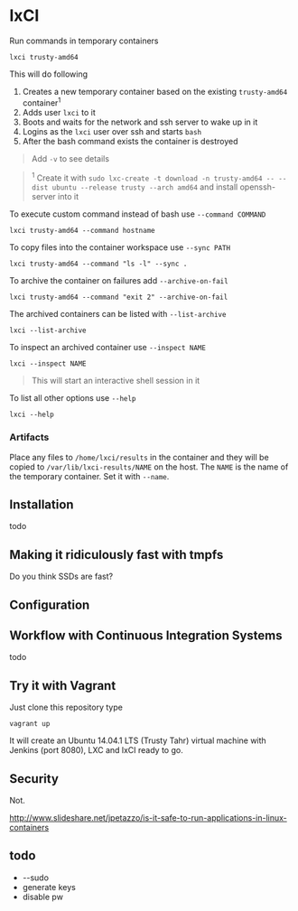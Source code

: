 
# lxCI

Run commands in temporary containers

    lxci trusty-amd64

This will do following

1. Creates a new temporary container based on the existing `trusty-amd64` container<sup>1</sup>
2. Adds user `lxci` to it
3. Boots and waits for the network and ssh server to wake up in it
4. Logins as the `lxci` user over ssh and starts `bash`
5. After the bash command exists the container is destroyed

> Add `-v` to see details


> <sup>1</sup> Create it with `sudo lxc-create -t download -n trusty-amd64 -- --dist ubuntu --release trusty --arch amd64` and install openssh-server into it


To execute custom command instead of bash use `--command COMMAND`

    lxci trusty-amd64 --command hostname

To copy files into the container workspace use `--sync PATH`

    lxci trusty-amd64 --command "ls -l" --sync .

To archive the container on failures add `--archive-on-fail`

    lxci trusty-amd64 --command "exit 2" --archive-on-fail

The archived containers can be listed with `--list-archive`

    lxci --list-archive

To inspect an archived container use `--inspect NAME`

    lxci --inspect NAME

> This will start an interactive shell session in it

To list all other options use `--help`

    lxci --help

### Artifacts

Place any files to `/home/lxci/results` in the container and they will be
copied to `/var/lib/lxci-results/NAME` on the host. The `NAME` is the name of
the temporary container. Set it with `--name`.

## Installation

todo

## Making it ridiculously fast with tmpfs

Do you think SSDs are fast?

## Configuration

## Workflow with Continuous Integration Systems

todo

## Try it with Vagrant

Just clone this repository type

    vagrant up

It will create an Ubuntu 14.04.1 LTS (Trusty Tahr) virtual machine with Jenkins
(port 8080), LXC and lxCI ready to go.

## Security

Not.

http://www.slideshare.net/jpetazzo/is-it-safe-to-run-applications-in-linux-containers

## todo

- --sudo
- generate keys
- disable pw


